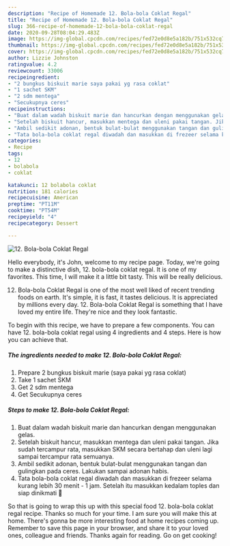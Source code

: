 ```yaml
---
description: "Recipe of Homemade 12. Bola-bola Coklat Regal"
title: "Recipe of Homemade 12. Bola-bola Coklat Regal"
slug: 366-recipe-of-homemade-12-bola-bola-coklat-regal
date: 2020-09-28T08:04:29.483Z
image: https://img-global.cpcdn.com/recipes/fed72e0d8e5a182b/751x532cq70/12-bola-bola-coklat-regal-foto-resep-utama.jpg
thumbnail: https://img-global.cpcdn.com/recipes/fed72e0d8e5a182b/751x532cq70/12-bola-bola-coklat-regal-foto-resep-utama.jpg
cover: https://img-global.cpcdn.com/recipes/fed72e0d8e5a182b/751x532cq70/12-bola-bola-coklat-regal-foto-resep-utama.jpg
author: Lizzie Johnston
ratingvalue: 4.2
reviewcount: 33006
recipeingredient:
- "2 bungkus biskuit marie saya pakai yg rasa coklat"
- "1 sachet SKM"
- "2 sdm mentega"
- "Secukupnya ceres"
recipeinstructions:
- "Buat dalam wadah biskuit marie dan hancurkan dengan menggunakan gelas."
- "Setelah biskuit hancur, masukkan mentega dan uleni pakai tangan. Jika sudah tercampur rata, masukkan SKM secara bertahap dan uleni lagi sampai tercampur rata semuanya."
- "Ambil sedikit adonan, bentuk bulat-bulat menggunakan tangan dan gulingkan pada ceres. Lakukan sampai adonan habis."
- "Tata bola-bola coklat regal diwadah dan masukkan di frezeer selama kurang lebih 30 menit - 1 jam. Setelah itu masukkan kedalam toples dan siap dinikmati 🥰"
categories:
- Recipe
tags:
- 12
- bolabola
- coklat

katakunci: 12 bolabola coklat 
nutrition: 181 calories
recipecuisine: American
preptime: "PT11M"
cooktime: "PT54M"
recipeyield: "4"
recipecategory: Dessert

---
```



![12. Bola-bola Coklat Regal](https://img-global.cpcdn.com/recipes/fed72e0d8e5a182b/751x532cq70/12-bola-bola-coklat-regal-foto-resep-utama.jpg)

Hello everybody, it's John, welcome to my recipe page. Today, we're going to make a distinctive dish, 12. bola-bola coklat regal. It is one of my favorites. This time, I will make it a little bit tasty. This will be really delicious.



12. Bola-bola Coklat Regal is one of the most well liked of recent trending foods on earth. It's simple, it is fast, it tastes delicious. It is appreciated by millions every day. 12. Bola-bola Coklat Regal is something that I have loved my entire life. They're nice and they look fantastic.


To begin with this recipe, we have to prepare a few components. You can have 12. bola-bola coklat regal using 4 ingredients and 4 steps. Here is how you can achieve that.

<!--inarticleads1-->

##### The ingredients needed to make 12. Bola-bola Coklat Regal:

1. Prepare 2 bungkus biskuit marie (saya pakai yg rasa coklat)
1. Take 1 sachet SKM
1. Get 2 sdm mentega
1. Get Secukupnya ceres




<!--inarticleads2-->

##### Steps to make 12. Bola-bola Coklat Regal:

1. Buat dalam wadah biskuit marie dan hancurkan dengan menggunakan gelas.
1. Setelah biskuit hancur, masukkan mentega dan uleni pakai tangan. Jika sudah tercampur rata, masukkan SKM secara bertahap dan uleni lagi sampai tercampur rata semuanya.
1. Ambil sedikit adonan, bentuk bulat-bulat menggunakan tangan dan gulingkan pada ceres. Lakukan sampai adonan habis.
1. Tata bola-bola coklat regal diwadah dan masukkan di frezeer selama kurang lebih 30 menit - 1 jam. Setelah itu masukkan kedalam toples dan siap dinikmati 🥰




So that is going to wrap this up with this special food 12. bola-bola coklat regal recipe. Thanks so much for your time. I am sure you will make this at home. There's gonna be more interesting food at home recipes coming up. Remember to save this page in your browser, and share it to your loved ones, colleague and friends. Thanks again for reading. Go on get cooking!

